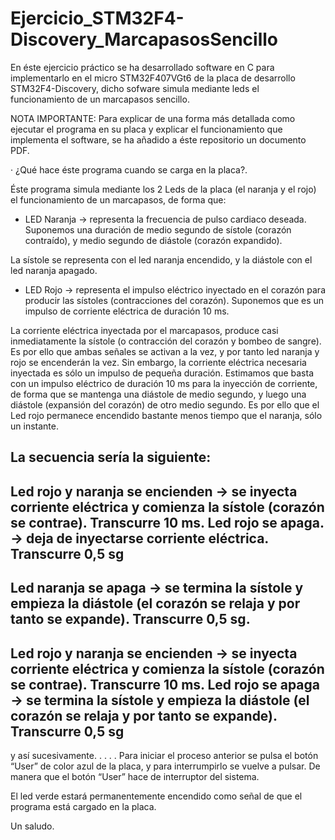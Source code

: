 # Ejercicio_STM32F4-Discovery_MarcapasosSencillo

En éste ejercicio práctico se ha desarrollado software en C para implementarlo en el micro STM32F407VGt6 de la  placa de desarrollo 
STM32F4-Discovery, dicho sofware simula mediante leds el funcionamiento de un marcapasos sencillo.

NOTA IMPORTANTE: Para explicar de una forma más detallada como ejecutar el programa en su placa y explicar el funcionamiento que 
implementa el software, se ha añadido a éste repositorio un documento PDF.

· ¿Qué hace éste programa cuando se carga en la placa?.

Éste programa simula mediante los 2 Leds de la placa (el naranja y el rojo) el funcionamiento de un marcapasos, de forma que:

- LED Naranja -> representa la frecuencia de pulso cardiaco deseada. Suponemos una duración de medio segundo de sístole 
(corazón contraído), y medio segundo de diástole (corazón expandido).

La sístole se representa con el led naranja encendido, y la diástole con el led naranja apagado.

- LED Rojo -> representa el impulso eléctrico inyectado en el corazón para producir las sístoles (contracciones del corazón). 
Suponemos que es un impulso de corriente eléctrica de duración 10 ms.

La corriente eléctrica inyectada por el marcapasos, produce casi inmediatamente la sístole (o contracción del corazón y bombeo de sangre).
Es por ello que ambas señales se activan a la vez, y por tanto led naranja y rojo se encenderán la vez. 
Sin embargo, la corriente eléctrica necesaria inyectada es sólo un impulso de pequeña duración. Estimamos que basta con un impulso
eléctrico de duración 10 ms para la inyección de corriente, de forma que se mantenga una diástole de medio segundo, y luego una diástole
(expansión del corazón) de otro medio segundo.
Es por ello que el Led rojo permanece encendido bastante menos tiempo que el naranja, sólo un instante.

La secuencia sería la siguiente:
--------------------------------------------------------------------
Led rojo y naranja se encienden -> se inyecta corriente eléctrica y comienza la sístole (corazón se contrae).
Transcurre 10 ms.
Led rojo se apaga. -> deja de inyectarse corriente eléctrica.
Transcurre 0,5 sg
--------------------------------------------------------------------
Led naranja se apaga -> se termina la sístole y empieza la diástole (el corazón se relaja y por tanto se expande).
Transcurre 0,5 sg.
--------------------------------------------------------------------
Led rojo y naranja se encienden -> se inyecta corriente eléctrica y comienza la sístole (corazón se contrae).
Transcurre 10 ms.
Led rojo se apaga ->  se termina la sístole y empieza la diástole (el corazón se relaja y por tanto se expande).
Transcurre 0,5 sg
--------------------------------------------------------------------
y así sucesivamente.
      .
      .
      .
      .
Para iniciar el proceso anterior se pulsa el botón “User” de color azul de la placa, y para interrumpirlo se vuelve a pulsar. 
De manera que el botón “User” hace de interruptor del sistema. 

El led verde estará permanentemente encendido como señal de que el programa está cargado en la placa.

Un saludo.




